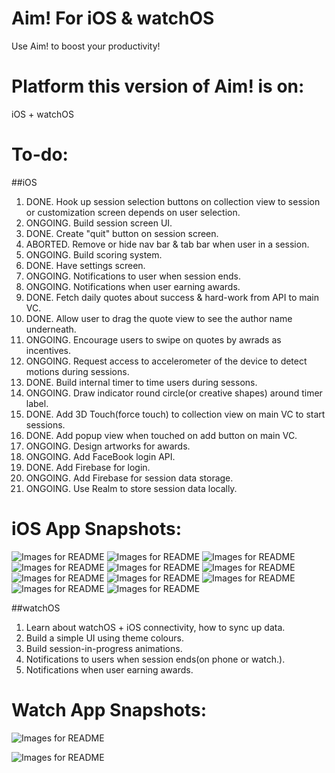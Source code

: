 # Aim! For iOS & watchOS
Use Aim! to boost your productivity!

# Platform this version of Aim! is on:
iOS + watchOS

# To-do: 

##iOS
1. DONE.   Hook up session selection buttons on collection view to session or customization screen depends on user selection. 
2. ONGOING.   Build session screen UI.
3. DONE.   Create "quit" button on session screen.
4. ABORTED.   Remove or hide nav bar & tab bar when user in a session.
5. ONGOING.   Build scoring system.
6. DONE.   Have settings screen.
7. ONGOING.   Notifications to user when session ends.
8. ONGOING.   Notifications when user earning awards.
9. DONE.   Fetch daily quotes about success & hard-work from API to main VC.
10. DONE.   Allow user to drag the quote view to see the author name underneath.
11. ONGOING.   Encourage users to swipe on quotes by awrads as incentives.
12. ONGOING.   Request access to accelerometer of the device to detect motions during sessions.
13. DONE.   Build internal timer to time users during sessons.
14. ONGOING.   Draw indicator round circle(or creative shapes) around timer label.
15. DONE.   Add 3D Touch(force touch) to collection view on main VC to start sessions.
16. DONE.   Add popup view when touched on add button on main VC.
17. ONGOING.   Design artworks for awards.
18. ONGOING.   Add FaceBook login API.
19. DONE.   Add Firebase for login.
20. ONGOING.   Add Firebase for session data storage.
21. ONGOING.   Use Realm to store session data locally.

# iOS App Snapshots:

![Images for README](https://cloud.githubusercontent.com/assets/19420230/26019831/71f0d890-372d-11e7-990a-2a33b2de9cfb.PNG)
![Images for README](https://cloud.githubusercontent.com/assets/19420230/26019830/71ef5e20-372d-11e7-9eb6-fd8dad18834e.PNG)
![Images for README](https://cloud.githubusercontent.com/assets/19420230/26019833/71f19f3c-372d-11e7-99dc-9c78e9aa37eb.PNG)
![Images for README](https://cloud.githubusercontent.com/assets/19420230/26019832/71f11b5c-372d-11e7-83af-0c992ed1ddcc.PNG)
![Images for README](https://cloud.githubusercontent.com/assets/19420230/26019834/71f235fa-372d-11e7-99b6-aa8e99f16212.PNG)
![Images for README](https://cloud.githubusercontent.com/assets/19420230/26019835/71f48bde-372d-11e7-90dd-16d09ace1ffa.PNG)
![Images for README](https://cloud.githubusercontent.com/assets/19420230/26019836/7205109e-372d-11e7-8ad5-aa9151ffa34b.PNG)
![Images for README](https://cloud.githubusercontent.com/assets/19420230/26019837/720b5ada-372d-11e7-9153-e69e1c365018.PNG)
![Images for README](https://cloud.githubusercontent.com/assets/19420230/26019840/720c55de-372d-11e7-940e-37e02af63a9e.PNG)
![Images for README](https://cloud.githubusercontent.com/assets/19420230/26019839/720c00b6-372d-11e7-9b55-97efc39f9cc4.PNG)
![Images for README](https://cloud.githubusercontent.com/assets/19420230/26019841/720cecba-372d-11e7-9c5d-4560fb631cbb.PNG)



##watchOS
1. Learn about watchOS + iOS connectivity, how to sync up data.
2. Build a simple UI using theme colours.
3. Build session-in-progress animations.
4. Notifications to users when session ends(on phone or watch.).
5. Notifications when user earning awards.

# Watch App Snapshots:

![Images for README](https://cloud.githubusercontent.com/assets/19420230/19915266/51111c76-a06e-11e6-9a84-0902f0b215ad.jpg)

![Images for README](https://cloud.githubusercontent.com/assets/19420230/19915265/50f23590-a06e-11e6-8368-946dc3cbe139.jpg)
